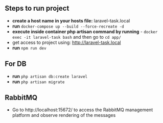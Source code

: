 ## Steps to run project

 - **create a host name in your hosts file:** laravel-task.local
 - **run** `docker-compose up --build --force-recreate -d`
 - **execute inside container php artisan command by running** - `docker exec -it laravel-task bash` 
    and then go to `cd app/`
 - get access to project using: http://laravel-task.local
 - **run** `npm run dev`

## For DB
 - **run** `php artisan db:create laravel`
 - **run** `php artisan migrate` 
## RabbitMQ
 - Go to http://localhost:15672/ to access the RabbitMQ management platform and observe rendering of the messages